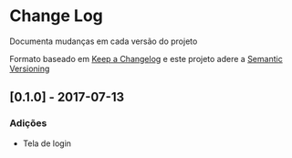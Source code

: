 # Change Log
Documenta mudanças em cada versão do projeto

Formato baseado em [Keep a Changelog](http://keepachangelog.com/) e este projeto adere a [Semantic Versioning](http://semver.org/)

## [0.1.0] - 2017-07-13
### Adições
- Tela de login


